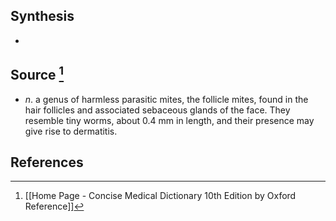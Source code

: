 ## Synthesis
- 
## Source [^1]
- $n$. a genus of harmless parasitic mites, the follicle mites, found in the hair follicles and associated sebaceous glands of the face. They resemble tiny worms, about 0.4 mm in length, and their presence may give rise to dermatitis.
## References

[^1]: [[Home Page - Concise Medical Dictionary 10th Edition by Oxford Reference]]